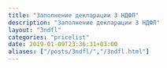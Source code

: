 ```yaml
---
title: "Заполнение декларации 3 НДФЛ"
description: "Заполнение декларации 3 НДФЛ"
layout: "3ndfl"
categories: "pricelist"
date: 2019-01-09T23:36:31+03:00
aliases: ["/posts/3ndfl/","/3ndfl.html"]
---
```

